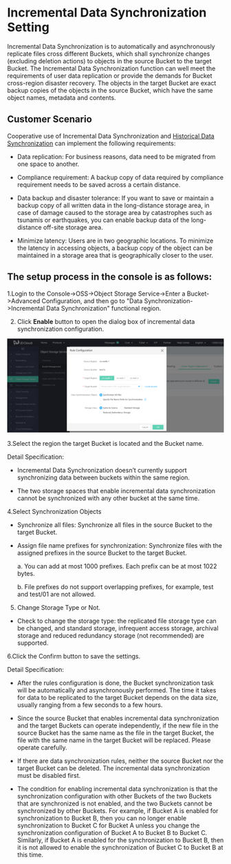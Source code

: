 # Incremental Data Synchronization Setting

Incremental Data Synchronization is to automatically and asynchronously replicate files cross different Buckets, which shall synchronize changes (excluding deletion actions) to objects in the source Bucket to the target Bucket. The Incremental Data Synchronization function can well meet the requirements of user data replication or provide the demands for Bucket cross-region disaster recovery. The objects in the target Bucket are exact backup copies of the objects in the source Bucket, which have the same object names, metadata and contents.

## Customer Scenario

Cooperative use of Incremental Data Synchronization and [Historical Data Synchronization](../../Operation-Guide/Manage-Bucket/Historical-Data-Synchronization-Setting.md) can implement the following requirements:

* Data replication: For business reasons, data need to be migrated from one space to another.

* Compliance requirement: A backup copy of data required by compliance requirement needs to be saved across a certain distance.

* Data backup and disaster tolerance: If you want to save or maintain a backup copy of all written data in the long-distance storage area, in case of damage caused to the storage area by catastrophes such as tsunamis or earthquakes, you can enable backup data of the long-distance off-site storage area.

* Minimize latency: Users are in two geographic locations. To minimize the latency in accessing objects, a backup copy of the object can be maintained in a storage area that is geographically closer to the user.


## The setup process in the console is as follows:

1.Login to the Console->OSS->Object Storage Service->Enter a Bucket->Advanced Configuration, and then go to "Data  Synchronization->Incremental Data Synchronization" functional region.

2. Click **Enable** button to open the dialog box of incremental data synchronization configuration.

![配置增量数据同步](../../../../../image/Object-Storage-Service/OSS-042.png)

3.Select the region the target Bucket is located and the Bucket name.

Detail Specification:

* Incremental Data Synchronization doesn’t currently support synchronizing data between buckets within the same region.

* The two storage spaces that enable incremental data synchronization cannot be synchronized with any other bucket at the same time.

4.Select Synchronization Objects

* Synchronize all files: Synchronize all files in the source Bucket to the target Bucket.

* Assign file name prefixes for synchronization: Synchronize files with the assigned prefixes in the source Bucket to the target Bucket.

   a. You can add at most 1000 prefixes. Each prefix can be at most 1022 bytes.

   b. File prefixes do not support overlapping prefixes, for example, test and test/01 are not allowed.

5. Change Storage Type or Not.

 * Check to change the storage type: the replicated file storage type can be changed, and standard storage, infrequent access storage, archival storage and reduced redundancy storage (not recommended) are supported.


6.Click the Confirm button to save the settings.

Detail Specification:

 * After the rules configuration is done, the Bucket synchronization task will be automatically and asynchronously performed. The time it takes for data to be replicated to the target Bucket depends on the data size, usually ranging from a few seconds to a few hours.

 * Since the source Bucket that enables incremental data synchronization and the target Buckets can operate independently, if the new file in the source Bucket has the same name as the file in the target Bucket, the file with the same name in the target Bucket will be replaced. Please operate carefully.

 * If there are data synchronization rules, neither the source Bucket nor the target Bucket can be deleted. The incremental data synchronization must be disabled first.

 * The condition for enabling incremental data synchronization is that the synchronization configuration with other Buckets of the two Buckets that are synchronized is not enabled, and the two Buckets cannot be synchronized by other Buckets. For example, if Bucket A is enabled for synchronization to Bucket B, then you can no longer enable synchronization to Bucket C for Bucket A unless you change the synchronization configuration of Bucket A to Bucket B to Bucket C. Similarly, if Bucket A is enabled for the synchronization to Bucket B, then it is not allowed to enable the synchronization of Bucket C to Bucket B at this time.

